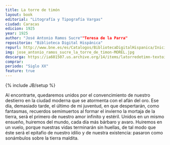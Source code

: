 ```yaml
---
title: La torre de timón
layout: book
editorial: "Litografía y Tipografía Vargas"
ciudad: Caracas
edicion: 1925
year: 1925
author: "José Antonio Ramos Sucre""Teresa de la Parra"
repositorio: "Biblioteca Digital Hispánica"
repurl: http://www.bne.es/es/Catalogos/BibliotecaDigitalHispanica/Inicio/index.html
img: jose_antonio_ramos_sucre_la_torre_de_timon-MOREL.jpg
descarga: https://ia601507.us.archive.org/14/items/latorredetimn-textoimpreso/LatorredetimnTextoimpreso.pdf
comprar:
periodo: "Siglo XX"
feature: true
---
```

{% include JB/setup %}

Al encontrarte, quedaremos unidos por el convencimiento de nuestro destierro en la ciudad moderna que se atormenta con el afán del oro. Ese día, demasiado tarde, el último de mi juventud, en que despertarán, como fantasmas, recuerdos semimuertos al formar el invierno la mortaja de la tierra, será el primero de nuestro amor infinito y estéril. Unidos en un mismo ensueño, huiremos del mundo, cada día más bárbaro y avaro. Huiremos en un vuelo, porque nuestras vidas terminarán sin huellas, de tal modo que éste será el epitafio de nuestro idilio y de nuestra existencia: pasaron como sonámbulos sobre la tierra maldita.
